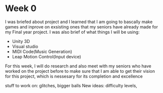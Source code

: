 # Week 0
I was briefed about project and I learned that I am going to bascally make games and inprove on exsisting ones that  my seniors have already made for my Final year project.
 I was also brief of what things I will be using:
 * Unity 3D
 * Visual studio
 * MIDI Code(Music Generation)
 * Leap Motion Control(Input device)

For this week, I will do research and also meet with my seniors who have worked on the project before to make sure that I am able to get their vision for this project, which is nessesary for its completion and excellence

stuff to work on: glitches, bigger balls
New ideas: difficulty levels, 
<!--stackedit_data:
eyJoaXN0b3J5IjpbMTMzNTExMDM3OCw0NjM5NzQ0LDU3NDkzMT
U0Miw1NzE4MTUzNzddfQ==
-->